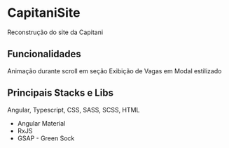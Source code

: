 # CapitaniSite

Reconstrução do site da Capitani

## Funcionalidades
Animação durante scroll em seção
Exibição de Vagas em Modal estilizado

## Principais Stacks e Libs
Angular, Typescript, CSS, SASS, SCSS, HTML

- Angular Material
- RxJS
- GSAP - Green Sock